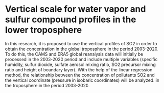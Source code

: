 # Vertical scale for water vapor and sulfur compound profiles in the lower troposphere
In this research, it is proposed to use the vertical profiles of SO2 in order to obtain the concentration in the global troposphere in the period 2003-2020. To do this, the CAMS and ERA5 global reanalysis data will initially be processed in the 2003-2020 period and include multiple variables (specific humidity, sulfur dioxide, sulfate aerosol mixing ratio, SO2 precursor mixing ratio and height of boundary layer).  With the help of the linear regression method, the relationship between the concentration of pollutants SO2 and the vertical coordinate (pressure in isobaric coordinates) will be analyzed. in the troposphere in the period 2003-2020.
